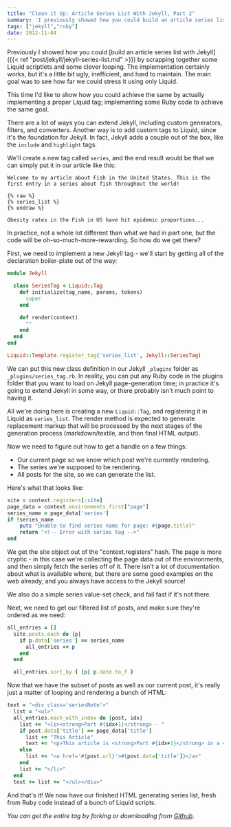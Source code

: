 ```yaml
---
title: "Clean it Up: Article Series List With Jekyll, Part 2"
summary: 'I previously showed how you could build an article series list with Jekyll using Liquid. This time I use a custom Liquid tag instead of a Liquid script-let.'
tags: ["jekyll","ruby"]
date: 2012-11-04
---
```


Previously I showed how you could [build an article series list with Jekyll]({{< ref "post/jekyll/jekyll-series-list.md" >}}) by scrapping together some Liquid scriptlets and some clever looping. The implementation certainly works, but it's a little bit ugly, inefficient, and hard to maintain. The main goal was to see how far we could stress it using only Liquid.

This time I'd like to show how you could achieve the same by actually implementing a proper Liquid tag; implementing some Ruby code to achieve the same goal.

There are a lot of ways you can extend Jekyll, including custom generators, filters, and converters. Another way is to add custom tags to Liquid, since it's the foundation for Jekyll. In fact, Jekyll adds a couple out of the box, like the `include` and `highlight` tags.

We'll create a new tag called `series`, and the end result would be that we can simply put it in our article like this:

```
Welcome to my article about Fish in the United States. This is the first entry in a series about fish throughout the world!

{% raw %}
{% series_list %}
{% endraw %}

Obesity rates in the Fish in US have hit epidemic proportions...
```

In practice, not a whole lot different than what we had in part one, but the code will be oh-so-much-more-rewarding. So how do we get there?

First, we need to implement a new Jekyll tag - we'll start by getting all of the declaration boiler-plate out of the way:

```ruby
module Jekyll

  class SeriesTag < Liquid::Tag
    def initialize(tag_name, params, tokens)
      super
    end

    def render(context)
      ""
    end
  end
end

Liquid::Template.register_tag('series_list', Jekyll::SeriesTag)
```

We can put this new class definition in our Jekyll `_plugins` folder as `_plugins/series_tag.rb`. In reality, you can put any Ruby code in the plugins folder that you want to load on Jekyll page-generation time; in practice it's going to extend Jekyll in some way, or there probably isn't much point to having it.

All we're doing here is creating a new `Liquid::Tag`, and registering it in Liquid as `series_list`. The render method is expected to generate replacement markup that will be processed by the next stages of the generation process (markdown/textile, and then final HTML output).

Now we need to figure out how to get a handle on a few things:

* Our current page so we know which post we're currently rendering.
* The series we're supposed to be rendering.
* All posts for the site, so we can generate the list.

Here's what that looks like:

```ruby
site = context.registers[:site]
page_data = context.environments.first["page"]
series_name = page_data['series']
if !series_name
	puts "Unable to find series name for page: #{page.title}"
    return "<!-- Error with series tag -->"
end
```

We get the site object out of the "context.registers" hash. The page is more cryptic - in this case we're collecting the page data out of the environments, and then simply fetch the series off of it. There isn't a lot of documentation about what is available where, but there are some good examples on the web already, and you always have access to the Jekyll source!

We also do a simple series value-set check, and fail fast if it's not there.

Next, we need to get our filtered list of posts, and make sure they're ordered as we need:

```ruby
all_entries = []
  site.posts.each do |p|
    if p.data['series'] == series_name
      all_entries << p
    end
  end

  all_entries.sort_by { |p| p.date.to_f }

```

Now that we have the subset of posts as well as our current post, it's really just a matter of looping and rendering a bunch of HTML:

```ruby
text = "<div class='seriesNote'>"
  list = "<ul>"
  all_entries.each_with_index do |post, idx|
    list += "<li><strong>Part #{idx+1}</strong> - "
    if post.data['title'] == page_data['title']
      list += "This Article"
      text += "<p>This article is <strong>Part #{idx+1}</strong> in a <strong>#{all_entries.size}-Part</strong> Series.</p>"
    else
      list += "<a href='#{post.url}'>#{post.data['title']}</a>"
    end
    list += "</li>"
  end
  text += list += "</ul></div>"
```

And that's it! We now have our finished HTML generating series list, fresh from Ruby code instead of a bunch of Liquid scripts.

*You can get the entire tag by forking or downloading from [Github](http://www.github.com/realjenius/site-samples/blob/master/2012-11-04-jekyll-series-list-2/series_tag.rb).*
